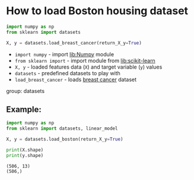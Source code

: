 # How to load Boston housing dataset

```python
import numpy as np
from sklearn import datasets

X, y = datasets.load_breast_cancer(return_X_y=True)
```

- `import numpy` - import [lib:Numpy](https://onelinerhub.com/python-numpy/how-to-install-python-numpy-lib) module
- `from sklearn import` - import module from [lib:scikit-learn](https://onelinerhub.com/python-scikit-learn/how-to-install-scikit-learn-using-pip)
- `X, y` - loaded features data (`X`) and target variable (`y`) values
- `datasets` - predefined datasets to play with
- `load_breast_cancer` - loads [breast cancer](https://scikit-learn.org/stable/modules/generated/sklearn.datasets.load_breast_cancer.html) dataset

group: datasets

## Example: 
```python
import numpy as np
from sklearn import datasets, linear_model

X, y = datasets.load_boston(return_X_y=True)

print(X.shape)
print(y.shape)
```
```
(506, 13)
(506,)

```


